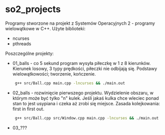 # so2_projects

Programy stworzone na projekt z Systemów Operacyjnych 2 - programy wielowątkowe w C++.
Użyte biblioteki:
 - ncurses
 - pthreads

Poszczególne projekty:
  - 01_balls - co 5 sekund program wysyła piłeczkę w 1 z 8 kierunków. Kierunek losowy, 3 typy prędkości, piłeczki nie odbijają się. Podstawy wielowątkowości; tworzenie, kończenie.
       ```sh 
        g++ src/Ball.cpp main.cpp -lncurses && ./main.out
  - 02_balls - rozwinięcie pierwszego projektu. Wydzielenie obszaru, w którym może być tylko "n" kulek. Jeśli jakaś kulka chce wleciec ponad stan to jest usypiana i czeka aż zrobi się miejsce. Zasada kolejkowania: first in first out.
       ```sh
        g++ src/Ball.cpp src/Window.cpp main.cpp -lncurses && ./main.out
  - 03_???
